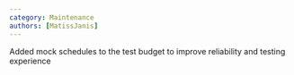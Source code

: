 ```yaml
---
category: Maintenance
authors: [MatissJanis]
---
```


Added mock schedules to the test budget to improve reliability and testing experience
